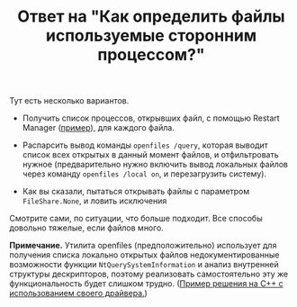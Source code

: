 ﻿---
title: "Ответ на \"Как определить файлы используемые сторонним процессом?\""
se.owner.user_id: 240512
se.owner.display_name: "MSDN.WhiteKnight"
se.owner.link: "https://ru.stackoverflow.com/users/240512/msdn-whiteknight"
se.answer_id: 759191
se.question_id: 759165
se.post_type: answer
se.score: 8
se.is_accepted: True
---
<p>Тут есть несколько вариантов.</p>

<ul>
<li><p>Получить список процессов, открывших файл, с помощью Restart Manager (<a href="https://ru.stackoverflow.com/a/727180/240512">пример</a>), для каждого файла.</p></li>
<li><p>Распарсить вывод команды <code>openfiles /query</code>, которая выводит список всех открытых в данный момент файлов, и отфильтровать нужное (предварительно нужно включить вывод локальных файлов через команду  <code>openfiles /local on</code>, и перезагрузить систему).</p></li>
<li><p>Как вы сказали, пытаться открывать файлы с параметром <code>FileShare.None</code>, и ловить исключения</p></li>
</ul>

<p>Смотрите сами, по ситуации, что больше подходит. Все способы довольно тяжелые, если файлов много. </p>

<p><strong>Примечание.</strong> Утилита openfiles (предположительно) использует для получения списка локально открытых файлов недокументированные возможности функции <code>NtQuerySystemInformation</code> и анализ внутренней структуры дескрипторов, поэтому реализовать самостоятельно эту же функциональность будет слишком трудно. (<a href="https://www.codeproject.com/KB/shell/OpenedFileFinder.aspx?fid=422864&amp;df=90&amp;mpp=25&amp;noise=3&amp;sort=Position&amp;view=Quick&amp;fr=26&amp;select=2277170" rel="noreferrer">Пример решения на С++ с использованием своего драйвера.</a>)</p>
